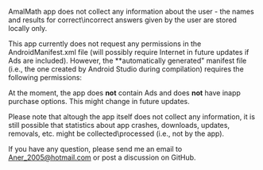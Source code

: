 AmalMath app does not collect any information about the user - the names and results for correct\incorrect answers given by the user are stored locally only. 

This app currently does not request any permissions in the AndroidManifest.xml file (will possibly require Internet in future updates if Ads are included). However, the **automatically generated" manifest file (i.e., the one created by Android Studio during compilation) requires the following permissions:


At the moment, the app does **not** contain Ads and does **not** have inapp purchase options. This might change in future updates.

Please note that altough the app itself does not collect any information, it is still possible that statistics about app crashes, downloads, updates, removals, etc. might be collected\processed (i.e., not by the app).

If you have any question, please send me an email to Aner_2005@hotmail.com or post a discussion on GitHub.
